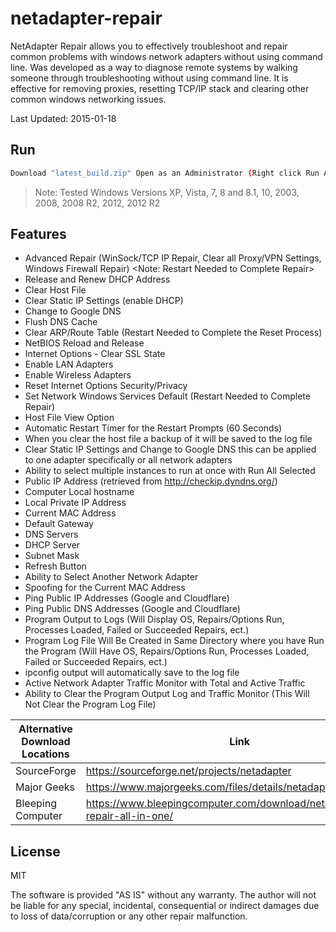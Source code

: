 # netadapter-repair
NetAdapter Repair allows you to effectively troubleshoot and repair common problems with windows network adapters without using command line. Was developed as a way to diagnose remote systems by walking someone through troubleshooting without using command line. It is effective for removing proxies, resetting TCP/IP stack and clearing other common windows networking issues.

Last Updated: 2015-01-18

## Run
```sh
Download "latest_build.zip" Open as an Administrator (Right click Run As Administrator or Shift Click Open as an Elevated User)
```
> Note: Tested Windows Versions XP, Vista, 7, 8 and 8.1, 10, 2003, 2008, 2008 R2, 2012, 2012 R2

## Features
- Advanced Repair (WinSock/TCP IP Repair, Clear all Proxy/VPN Settings, Windows Firewall Repair) <Note: Restart Needed to Complete Repair>
- Release and Renew DHCP Address
- Clear Host File
- Clear Static IP Settings (enable DHCP)
- Change to Google DNS
- Flush DNS Cache
- Clear ARP/Route Table (Restart Needed to Complete the Reset Process)
- NetBIOS Reload and Release
- Internet Options - Clear SSL State
- Enable LAN Adapters
- Enable Wireless Adapters
- Reset Internet Options Security/Privacy
- Set Network Windows Services Default (Restart Needed to Complete Repair)
- Host File View Option
- Automatic Restart Timer for the Restart Prompts (60 Seconds)
- When you clear the host file a backup of it will be saved to the log file
- Clear Static IP Settings and Change to Google DNS this can be applied to one adapter specifically or all network adapters
- Ability to select multiple instances to run at once with Run All Selected
- Public IP Address (retrieved from http://checkip.dyndns.org/)
- Computer Local hostname
- Local Private IP Address
- Current MAC Address
- Default Gateway
- DNS Servers
- DHCP Server
- Subnet Mask
- Refresh Button
- Ability to Select Another Network Adapter
- Spoofing for the Current MAC Address
- Ping Public IP Addresses (Google and Cloudflare)
- Ping Public DNS Addresses (Google and Cloudflare)
- Program Output to Logs (Will Display OS, Repairs/Options Run, Processes Loaded, Failed or Succeeded Repairs, ect.)
- Program Log File Will Be Created in Same Directory where you have Run the Program (Will Have OS, Repairs/Options Run, Processes Loaded, Failed or Succeeded Repairs, ect.)
- ipconfig output will automatically save to the log file
- Active Network Adapter Traffic Monitor with Total and Active Traffic
- Ability to Clear the Program Output Log and Traffic Monitor (This Will Not Clear the Program Log File)

| Alternative Download Locations | Link |
| ------ | ------ |
| SourceForge | https://sourceforge.net/projects/netadapter |
| Major Geeks | https://www.majorgeeks.com/files/details/netadapter_repair.html |
| Bleeping Computer | https://www.bleepingcomputer.com/download/netadapter-repair-all-in-one/ |

## License
MIT

The software is provided "AS IS" without any warranty. The author will not be liable for any special, incidental, consequential or indirect damages due to loss of data/corruption or any other repair malfunction.
